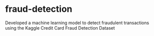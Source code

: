 # fraud-detection
Developed a machine learning model to detect fraudulent transactions using the Kaggle Credit Card Fraud Detection Dataset
